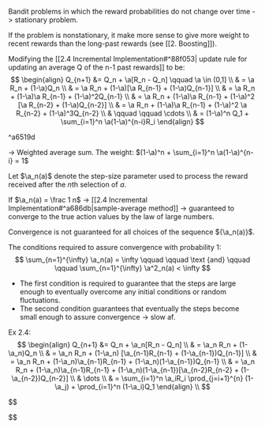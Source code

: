 Bandit problems in which the reward probabilities do not change over time -> stationary problem.

If the problem is nonstationary, it make more sense to give more weight to recent rewards than the long-past rewards (see [[2. Boosting]]).

Modifying the [[2.4 Incremental Implementation#^88f053| update rule for updating an average Q of the n-1 past rewards]] to be:
$$
\begin{align}
Q_{n+1} &= Q_n + \a[R_n - Q_n] \qquad \a \in (0,1] \\
& = \a R_n + (1-\a)Q_n \\
& = \a R_n + (1-\a)[\a R_{n-1} + (1-\a)Q_{n-1}] \\
& = \a R_n + (1-\a)\a R_{n-1} + (1-\a)^2Q_{n-1} \\
& = \a R_n + (1-\a)\a R_{n-1} + (1-\a)^2 [\a R_{n-2} + (1-\a)Q_{n-2}] \\
& = \a R_n + (1-\a)\a R_{n-1} + (1-\a)^2 \a R_{n-2} + (1-\a)^3Q_{n-2} \\
& \qquad \qquad \cdots \\
& = (1-\a)^n Q_1 + \sum_{i=1}^n \a(1-\a)^{n-i}R_i
\end{align}
$$

^a6519d

-> Weighted average sum. The weight: $(1-\a)^n + \sum_{i=1}^n \a(1-\a)^{n-i} = 1$   

Let $\a_n(a)$ denote the step-size parameter used to process the reward received after the $n$th selection of $a$. 

If $\a_n(a) = \frac 1 n$ -> [[2.4 Incremental Implementation#^a686db|sample-average method]] -> guaranteed to converge to the true action values by the law of large numbers.

Convergence is not guaranteed for all choices of the sequence ${\a_n(a)}$.

The conditions required to assure convergence with probability 1:
$$
\sum_{n=1}^{\infty} \a_n(a) = \infty \qquad \qquad \text {and} \qquad \qquad \sum_{n=1}^{\infty} \a^2_n(a) < \infty
$$
* The first condition is required to guarantee that the steps are large enough to eventually overcome any initial conditions or random fluctuations.
* The second condition guarantees that eventually the steps become small enough to assure convergence
-> slow af.

Ex 2.4:
$$
\begin{align}
Q_{n+1} &= Q_n + \a_n[R_n - Q_n] \\
& = \a_n R_n + (1-\a_n)Q_n \\
& = \a_n R_n + (1-\a_n) [\a_{n-1}R_{n-1} +  (1-\a_{n-1})Q_{n-1}] \\
& = \a_n R_n + (1-\a_n)\a_{n-1}R_{n-1} + (1-\a_n)(1-\a_{n-1})Q_{n-1} \\
& = \a_n R_n + (1-\a_n)\a_{n-1}R_{n-1} + (1-\a_n)(1-\a_{n-1})[\a_{n-2}R_{n-2} +  (1-\a_{n-2})Q_{n-2}] \\
& \dots \\
& = \sum_{i=1}^n \a_iR_i \prod_{j=i+1}^{n} (1-\a_j) + \prod_{i=1}^n (1-\a_i)Q_1
\end{align} \\
$$

$$

$$